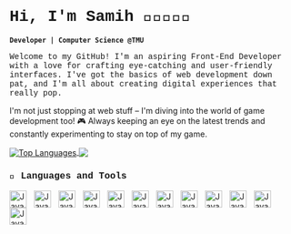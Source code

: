 # <span style="font-family: 'Courier New', monospace;">Hi, I'm Samih 👋🏽👨🏾‍💻</span>
**`Developer | Computer Science @TMU`**

<span style="font-family: 'Courier New', monospace;"> Welcome to my GitHub! I'm an aspiring Front-End Developer with a love for crafting eye-catching and user-friendly interfaces. I've got the basics of web development down pat, and I'm all about creating digital experiences that really pop.

I'm not just stopping at web stuff – I'm diving into the world of game development too! 🎮 Always keeping an eye on the latest trends and constantly experimenting to stay on top of my game.</span> 

<div>
    <a href="https://github.com/samihwadi">
        <img align="center" src="https://github-readme-stats.vercel.app/api/top-langs/?username=samihwadi&theme=radical&show_icons=true&hide_border=false&layout=donut-vertical" alt="Top Languages">
    </a>
    <a href="https://github.com/samihwadi">
        <img align="center" src="https://github-readme-stats.vercel.app/api?username=samihwadi&theme=radical&show_icons=true&hide_border=false&count_private=true">
    </a>
</div>

### <span style="font-family: 'Courier New', monospace;">🧰 Languages and Tools </span>

<img align="left" alt="Java" width="30px" style="padding-right:10px;" src="https://cdn.jsdelivr.net/gh/devicons/devicon/icons/java/java-original.svg" />
<img align="left" alt="Java" width="30px" style="padding-right:10px;" src="https://cdn.jsdelivr.net/gh/devicons/devicon/icons/javascript/javascript-original.svg" />
<img align="left" alt="Java" width="30px" style="padding-right:10px;" src="https://cdn.jsdelivr.net/gh/devicons/devicon@latest/icons/typescript/typescript-original.svg" />
<img align="left" alt="Java" width="30px" style="padding-right:10px;" src="https://cdn.jsdelivr.net/gh/devicons/devicon/icons/python/python-original.svg" />
<img align="left" alt="Java" width="30px" style="padding-right:10px;" src="https://cdn.jsdelivr.net/gh/devicons/devicon/icons/html5/html5-original.svg" />
<img align="left" alt="Java" width="30px" style="padding-right:10px;" src="https://cdn.jsdelivr.net/gh/devicons/devicon/icons/css3/css3-original.svg" />
<img align="left" alt="Java" width="30px" style="padding-right:10px;" src="https://cdn.jsdelivr.net/gh/devicons/devicon/icons/c/c-original.svg" />
<img align="left" alt="Java" width="30px" style="padding-right:10px;" src="https://cdn.jsdelivr.net/gh/devicons/devicon@latest/icons/linux/linux-original.svg" />
<img align="left" alt="Java" width="30px" style="padding-right:10px;" src="https://cdn.jsdelivr.net/gh/devicons/devicon/icons/git/git-original.svg" />
<img align="left" alt="Java" width="30px" style="padding-right:10px;" src="https://cdn.jsdelivr.net/gh/devicons/devicon@latest/icons/vuejs/vuejs-original.svg" />
<img align="left" alt="Java" width="30px" style="padding-right:10px;" src="https://cdn.jsdelivr.net/gh/devicons/devicon@latest/icons/nuxtjs/nuxtjs-original.svg" />
<img align="left" alt="Java" width="30px" style="padding-right:10px;" src="https://cdn.jsdelivr.net/gh/devicons/devicon@latest/icons/nodejs/nodejs-original.svg" />


          

